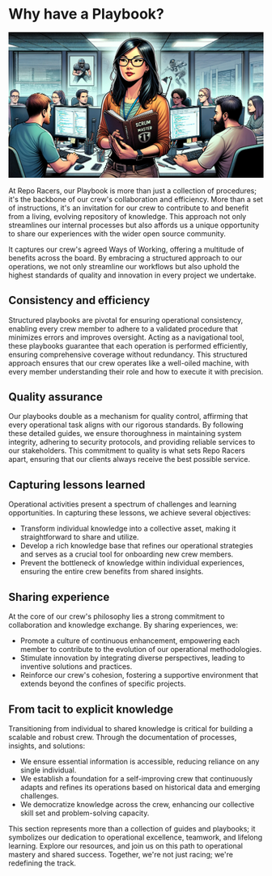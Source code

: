 # Why have a Playbook?

![Playbook](../assets/images/playbook.webp)

At Repo Racers, our Playbook is more than just a collection of procedures; it's the backbone of our crew's collaboration and efficiency.
More than a set of instructions, it's an invitation for our crew to contribute to and benefit from a living, evolving repository of knowledge. This approach not only streamlines our internal processes but also affords us a unique opportunity to share our experiences with the wider open source community.

It captures our crew's agreed Ways of Working, offering a multitude of benefits across the board. By embracing a structured approach to our operations, we not only streamline our workflows but also uphold the highest standards of quality and innovation in every project we undertake.

## Consistency and efficiency

Structured playbooks are pivotal for ensuring operational consistency, enabling every crew member to adhere to a validated procedure that minimizes errors and improves oversight. Acting as a navigational tool, these playbooks guarantee that each operation is performed efficiently, ensuring comprehensive coverage without redundancy. This structured approach ensures that our crew operates like a well-oiled machine, with every member understanding their role and how to execute it with precision.

## Quality assurance

Our playbooks double as a mechanism for quality control, affirming that every operational task aligns with our rigorous standards. By following these detailed guides, we ensure thoroughness in maintaining system integrity, adhering to security protocols, and providing reliable services to our stakeholders. This commitment to quality is what sets Repo Racers apart, ensuring that our clients always receive the best possible service.

## Capturing lessons learned

Operational activities present a spectrum of challenges and learning opportunities. In capturing these lessons, we achieve several objectives:

- Transform individual knowledge into a collective asset, making it straightforward to share and utilize.
- Develop a rich knowledge base that refines our operational strategies and serves as a crucial tool for onboarding new crew members.
- Prevent the bottleneck of knowledge within individual experiences, ensuring the entire crew benefits from shared insights.

## Sharing experience

At the core of our crew's philosophy lies a strong commitment to collaboration and knowledge exchange. By sharing experiences, we:

- Promote a culture of continuous enhancement, empowering each member to contribute to the evolution of our operational methodologies.
- Stimulate innovation by integrating diverse perspectives, leading to inventive solutions and practices.
- Reinforce our crew's cohesion, fostering a supportive environment that extends beyond the confines of specific projects.

## From tacit to explicit knowledge

Transitioning from individual to shared knowledge is critical for building a scalable and robust crew. Through the documentation of processes, insights, and solutions:

- We ensure essential information is accessible, reducing reliance on any single individual.
- We establish a foundation for a self-improving crew that continuously adapts and refines its operations based on historical data and emerging challenges.
- We democratize knowledge across the crew, enhancing our collective skill set and problem-solving capacity.

This section represents more than a collection of guides and playbooks; it symbolizes our dedication to operational excellence, teamwork, and lifelong learning. Explore our resources, and join us on this path to operational mastery and shared success. Together, we're not just racing; we're redefining the track.
